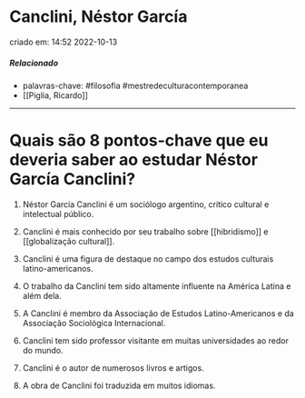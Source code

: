 # Canclini, Néstor García
criado em: 14:52 2022-10-13

##### Relacionado
- palavras-chave: #filosofia #mestredeculturacontemporanea 
- [[Piglia, Ricardo]]
---

# Quais são 8 pontos-chave que eu deveria saber ao estudar Néstor García Canclini?


1. Néstor García Canclini é um sociólogo argentino, crítico cultural e intelectual público.

2. Canclini é mais conhecido por seu trabalho sobre [[hibridismo]] e [[globalização cultural]].

3. Canclini é uma figura de destaque no campo dos estudos culturais latino-americanos.

4. O trabalho da Canclini tem sido altamente influente na América Latina e além dela.

5. A Canclini é membro da Associação de Estudos Latino-Americanos e da Associação Sociológica Internacional.

6. Canclini tem sido professor visitante em muitas universidades ao redor do mundo.

7. Canclini é o autor de numerosos livros e artigos.

8. A obra de Canclini foi traduzida em muitos idiomas.